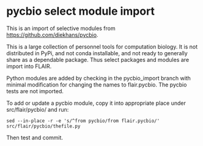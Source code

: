 # pycbio select module import

This is an import of selective modules from
<https://github.com/diekhans/pycbio>.  

This is a large collection of personnel tools for computation biology. It is
not distributed in PyPi, and not conda installable, and not ready to generally
share as a dependable package.  Thus select packages and modules are
import into FLAIR.

Python modules are added by checking in the pycbio_import branch with minimal
modification for changing the names to flair.pycbio.  The pycbio tests are not
imported.

To add or update a pycbio module, copy it into appropriate place under src/flair/pycbio/
and run:

```
sed --in-place -r -e 's/^from pycbio/from flair.pycbio/'  src/flair/pycbio/thefile.py
```

Then test and commit.
